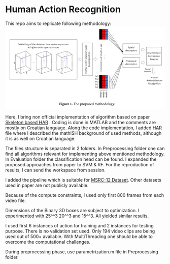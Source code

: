 # Human Action Recognition

This repo aims to replicate following methodology:
![Methodology](methodology.png)

Here, I bring non official implementation of algorithm based on paper [Skeleton based HAR](inventions-04-00009-v2.pdf)
. Coding is done in MATLAB and the comments are mostly on Croatian language. Along the code implementation, I added [HAR](HAR.pdf) file where I described the mathISH background of used methods, although it is as well on Croatian language.

The files structure is separated in 2 folders. In Preprocessing folder one can find all algorithms relevant for implementing above mentioned methodology. In Evaluation folder the classification head can be found. I expanded the proposed approaches from paper to SVM & RF. For the reproduction of results, I can send the workspace from session.

I added the pipeline which is suitable for [MSRC-12 Dataset](MSRC_12_gesture_dataset.pdf). Other datasets used in paper are not publicly available.

Because of the compute constraints, I used only first 800 frames from each video file. 

Dimensions of the Binary 3D boxes are subject to optimization. I experimented with 25^^3 20^^3 and 15^^3. All yielded similar results.

I used first 6 instances of action for training and 2 instances for testing purpose. There is no validation set used. Only 194 video clips are being used out of 500+ available. With MultiThreading one should be able to overcome the computational challenges.


During preprocessing phase, use parametrization.m file in Preprocessing folder.





